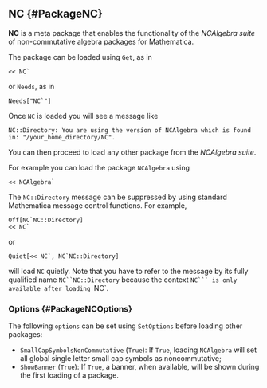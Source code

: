 ## NC {#PackageNC}

**NC** is a meta package that enables the functionality of the
*NCAlgebra suite* of non-commutative algebra packages for Mathematica.

The package can be loaded using `Get`, as in

    << NC`

or `Needs`, as in

    Needs["NC`"]

Once `NC` is loaded you will see a message like

    NC::Directory: You are using the version of NCAlgebra which is found in: "/your_home_directory/NC".

You can then proceed to load any other package from the *NCAlgebra suite*.

For example you can load the package `NCAlgebra` using

    << NCAlgebra`

The `NC::Directory` message can be suppressed by using standard Mathematica message control functions. For example,

    Off[NC`NC::Directory]
    << NC`

or

    Quiet[<< NC`, NC`NC::Directory]

will load `NC` quietly. Note that you have to refer to the message by
its fully qualified name `NC``NC::Directory` because the context
`NC``` is only available after loading `NC`.

### Options {#PackageNCOptions}

The following `options` can be set using `SetOptions` before loading other packages:

* `SmallCapSymbolsNonCommutative` (`True`): If `True`, loading
  `NCAlgebra` will set all global single letter small cap symbols as
  noncommutative;
* `ShowBanner` (`True`): If `True`, a banner, when available, will be shown
  during the first loading of a package.
